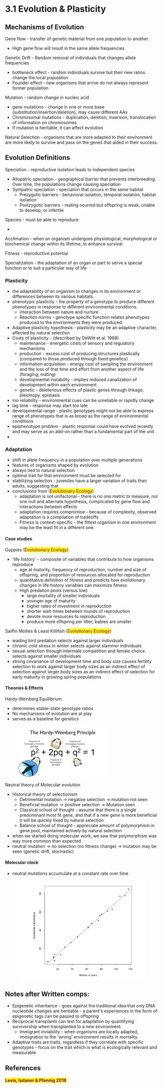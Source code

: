 # 3.1 Evolution & Plasticity

## Mechanisms of Evolution

Gene flow - transfer of genetic material from one population to another.&#x20;

* High gene flow will result in the same allele frequencies&#x20;

Genetic Drift - Random removal of individuals that changes allele frequencies&#x20;

* bottleneck effect - random individuals survive but their new ratios change the local population&#x20;
* Founder effect - new organisms that arrive do not always represent former population&#x20;

Mutation - random change in nucleic acid&#x20;

* gene mutations - change in one or more base (substitution/insertion/deletion), may cause different AAs&#x20;
* Chromosomal mutations - duplication, deletion, inversion, translocation of information on chromosomes&#x20;
* If mutation is heritable, it can affect evolution&#x20;

Natural Selection - organisms that are more adapted to their environment are more likely to survive and pass on the genes that aided in their success.&#x20;

## Evolution Definitions

Speciation -  reproductive isolation leads to independent species&#x20;

* Allopatric speciation - geographical barrier that prevents interbreeding. Over time, the populations change causing speciation
* Sympatric speciation - speciation that occurs in the same habitat&#x20;
  * Prezygotic barriers - behavioral isolation, temporal isolation, habitat isolation&#x20;
  * Postzygotic barriers - mating ocurred but offspring is weak, unable to develop, or infertile&#x20;

Species - must be able to reproduce&#x20;

*

Acclimation - when an organism undergoes physiological, morphological or biochemical change within its lifetime, to enhance survival&#x20;

Fitness - reproductive potential&#x20;

Specialization - the adaptation of an organ or part to serve a special function or to suit a particular way of life

### Plasticity

* the adaptability of an organism to changes in its environment or differences between its various habitats&#x20;
* phenotypic plasticity - the property of a genotype to produce different phenotypes in response to different environmental conditions.&#x20;
  * interaction between nature and nurture&#x20;
  * Reaction norms - genotype specific function relates phenotypes produced to the environments they were produced&#x20;
* Adaptive plasticity hypothesis - plasticity may be an adaptive character, affected by  natural selection&#x20;
* Costs of plasticity - (described by DeWitt et al. 1998)
  * maintenance - energetic costs of sensory and regulatory mechanisms
  * production - excess cost of producing structures plastically (compared to those produced through fixed genetics)
  * information acquisition - energy cost of sampling the environment and the loss of that time and effort from another aspect of life (foraging, mating)&#x20;
  * developmental instability - implies reduced canalization of development within each environment
  * genetic - deleterious effects of plastic genes through linkage, pleiotropy, epistasis&#x20;
* ino reliability - environmental cues can be unreliable or rapidly change&#x20;
* lag time - response may start too late&#x20;
* developmental range - plastic genotypes might not be able to express range of phenotypes that is as broad as the range of environmental conditions&#x20;
* epiphenotype problem - plastic response could have evolved recently and may serve as an add-on rather than a fundamental part of the unit&#x20;
*

### Adaptation

* shift in allele frequency in a population over multiple generations&#x20;
* features of organisms shaped by evolution&#x20;
* always tied to natural selection&#x20;
* optimal trait for that environment must be selected for&#x20;
* stabilizing selection - juveniles have a larger variation of traits than adults, suggesting that
* &#x20;conclusions from (<mark style="color:purple;">Evolutionary Ecology</mark>)
  * adaptation is not unifactorial - there is no one metric to measure, nor one null and alternate hypothesis, complicated by gene flow and interactions between effects&#x20;
  * adaptation requires compromise - because of complexity, observed adaptation is a compilation of tradeoffs&#x20;
  * Fitness is context-specific - the fittest organism in one environment may be the least fit in a different one.&#x20;

#### Case studies

Guppies (<mark style="color:purple;">Evolutionary Ecology</mark>)

* 'life history' - composite of variables that contribute to how organisms reproduce&#x20;
  * age at maturity, frequency of reproduction, number and size of offspring, and proportion of resources allocated for reproduction
  * quantitative definition of fitness and predicts how evolutionary changes in life history variables can maximize fitness
  * High predation pools (versus low)&#x20;
    * large mortality of smaller individuals
    * younger age of maturity&#x20;
    * higher rates of investment in reproduction&#x20;
    * shorter wait-times between rounds of reproduction&#x20;
    * devote more resources to reproduction&#x20;
    * produce more offspring per litter, babies are smaller&#x20;

Sailfin Mollies & Least Killifish (<mark style="color:purple;">Evolutionary Ecology</mark>)

* wading bird predation selects against larger individuals
* chronic cold stress in winter selects against slammer individuals
* sexual selection through intermale competition and female choice selects against smaller individuals
* strong covariance of development time and body size causes fertility selection to work against larger body sizes as an indirect effect of selection against larger body sizes as an indirect effect of selection for early maturity in growing spring populations&#x20;

#### Theories & Effects

Hardy-Weinberg Equilibrium

* determines stable-state genotype ratios&#x20;
* No mechanisms of evolution are at play&#x20;
* serves as a baseline for genetics&#x20;

<figure><img src="../.gitbook/assets/download.png" alt=""><figcaption></figcaption></figure>

Neutral theory of Molecular evolution&#x20;

* Historical theory of selectionism
  * Detrimental mutation -> negative selection -> mutation not seen
  * Beneficial mutation -> positive selection -> Mutation seen&#x20;
  * Classical school of thought - assume that there is a single predominant most fit gene, and that if a new gene is more beneficial it will be quickly fixed by natural selection&#x20;
  * Balance school of thought - appreciate amount of polymorphism in gene pool, maintained actively by natural selection&#x20;
* when we started doing molecular work, we saw that polymorphism was way more common than expected
* neutral mutation -> no selection (no fitness change) -> mutation may be seen (genetic drift, stochastic)&#x20;

#### Molecular clock

* neutral mutations accumulate at a constant rate over time&#x20;

<figure><img src="../.gitbook/assets/Screen Shot 2023-05-15 at 9.17.44 AM.png" alt=""><figcaption></figcaption></figure>

## Notes after Written comps:

* Epigenetic inheritance - goes against the traditional idea that only DNA nucleotide changes are heritable - a parent's experiences in the form of epigenetic tags can be passed to offspring&#x20;
* Reciprocal transplants can test for adaptation by quantifying survivorship when transplanted to a new environment.&#x20;
  * Immigrant inviability - when organisms are locally adapted, immigration to the 'wrong' environment results in mortality.&#x20;
* Adaptive traits are traits, regardless if they correlate with specific genotypes - focus on the trait which is what is ecologically relevant and measurable&#x20;

##

## References

#### <mark style="color:purple;">Levis, Isdaner & Pfennig 2018</mark>
